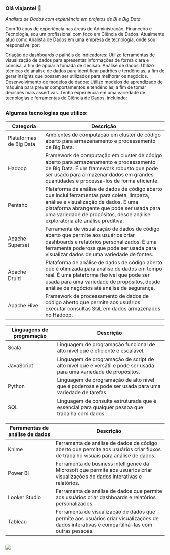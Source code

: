 ### Olá viajante! 🧭

*Analista de Dados com experiência em projetos de BI e Big Data*

Com 10 anos de experiência nas áreas de Administração, Financeiro e Tecnologia, sou um profissional com foco em Ciência de Dados. 
Atualmente atuo como Analista de Dados em uma empresa de tecnologia, onde sou responsável por:

Criação de dashboards e painéis de indicadores: Utilizo ferramentas de visualização de dados para apresentar informações de forma clara e concisa, a fim de apoiar a tomada de decisão.
Análise de dados: Utilizo técnicas de análise de dados para identificar padrões e tendências, a fim de gerar insights que possam ser utilizados para melhorar os negócios.
Desenvolvimento de modelos de dados: Utilizo modelos de aprendizado de máquina para prever comportamentos e tendências, a fim de tomar decisões mais assertivas.
Tenho experiência em uma variedade de tecnologias e ferramentas de Ciência de Dados, incluindo:
##

### Algumas tecnologias que utilizo:


| Categoria | Descrição |
|---|---|
| Plataformas de Big Data | Ambientes de computação em cluster de código aberto para armazenamento e processamento de Big Data. |
| Hadoop | Framework de computação em cluster de código aberto para armazenamento e processamento de Big Data. É um framework robusto que pode ser usado para armazenar dados em grandes quantidades e processá-los de forma eficiente. |
| Pentaho | Plataforma de análise de dados de código aberto que inclui ferramentas para coleta, limpeza, análise e visualização de dados. É uma plataforma abrangente que pode ser usada para uma variedade de propósitos, desde análise exploratória até análise preditiva. |
| Apache Superset | Ferramenta de visualização de dados de código aberto que permite aos usuários criar dashboards e relatórios personalizados. É uma ferramenta poderosa que pode ser usada para visualizar dados de uma variedade de fontes. |
| Apache Druid | Plataforma de análise de dados de código aberto que é otimizada para análise de dados em tempo real. É uma plataforma flexível que pode ser usada para uma variedade de propósitos, desde análise de negócios até análise de segurança. |
| Apache Hive | Framework de processamento de dados de código aberto que permite aos usuários executar consultas SQL em dados armazenados no Hadoop. |

| Linguagens de programação | Descrição |
|---|---|
| Scala | Linguagem de programação funcional de alto nível que é eficiente e escalável. |
| JavaScript | Linguagem de programação de script de alto nível que é versátil e pode ser usada para uma variedade de propósitos. |
| Python | Linguagem de programação de alto nível que é poderosa e pode ser usada para uma variedade de tarefas. |
| SQL | Linguagem de consulta estruturada que é essencial para qualquer pessoa que trabalha com dados. |

| Ferramentas de análise de dados | Descrição |
|---|---|
| Knime | Ferramenta de análise de dados de código aberto que permite aos usuários criar fluxos de trabalho visuais para análise de dados. |
| Power BI | Ferramenta de business intelligence da Microsoft que permite aos usuários criar visualizações de dados interativas e relatórios. |
| Looker Studio | Ferramenta de análise de dados que permite aos usuários criar dashboards e relatórios personalizados. |
| Tableau | Ferramenta de visualização de dados que permite aos usuários criar visualizações de dados interativas e compartilhá-las com outras pessoas. |

##



<a href="https://www.linkedin.com/in/carlos-magno-ribeiro-a6b7b043/" target="_blank"><img src="https://img.shields.io/badge/LinkedIn-0077B5?style=for-the-badge&logo=linkedin&logoColor=white" target="_blank"></a>



<!--
**Jojojmo/Jojojmo** is a ✨ _special_ ✨ repository because its `README.md` (this file) appears on your GitHub profile.

Here are some ideas to get you started:

- 🔭 I’m currently working on ...
- 🌱 I’m currently learning ...
- 👯 I’m looking to collaborate on ...
- 🤔 I’m looking for help with ...
- 💬 Ask me about ...
- 📫 How to reach me: ...
- 😄 Pronouns: ...
- ⚡ Fun fact: ...
-->

